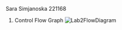 Sara Simjanoska 221168

1. Control Flow Graph
![Lab2FlowDiagram](https://github.com/user-attachments/assets/65802bfd-076a-42a6-a97d-d3918f4ab4a6)
